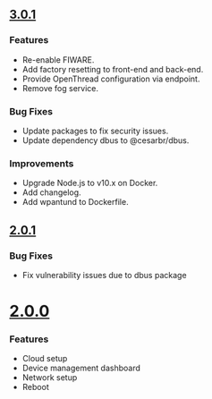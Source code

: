 ## [3.0.1](https://github.com/CESARBR/knot-gateway-webui/compare/v2.0.1...v3.0.1)

### Features

- Re-enable FIWARE.
- Add factory resetting to front-end and back-end.
- Provide OpenThread configuration via endpoint.
- Remove fog service.

### Bug Fixes

- Update packages to fix security issues.
- Update dependency dbus to @cesarbr/dbus.

### Improvements

- Upgrade Node.js to v10.x on Docker.
- Add changelog.
- Add wpantund to Dockerfile.

## [2.0.1](https://github.com/CESARBR/knot-gateway-webui/compare/99fd0ce...v2.0.0)

### Bug Fixes

- Fix vulnerability issues due to dbus package

# [2.0.0](https://github.com/CESARBR/knot-gateway-webui/compare/99fd0ce...v2.0.0)

### Features

- Cloud setup
- Device management dashboard
- Network setup
- Reboot
